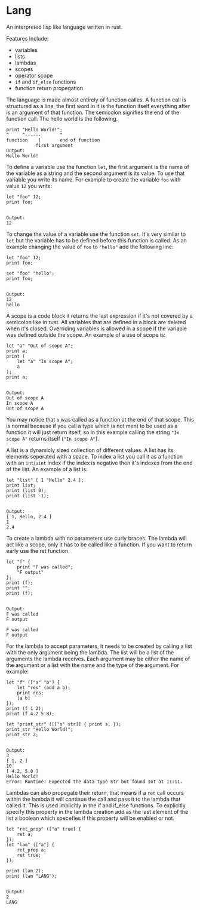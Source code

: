 # Lang
An interpreted lisp like language written in rust.

Features include:
- variables
- lists
- lambdas
- scopes
- operator scope
- `if` and `if_else` functions
- function return propegation

The language is made almost entirely of function calles. A function call is structured as a line, the first word in it is the
function itself everything after is an argument of that function. The semicolon signifies the end of the function call. The
hello world is the following.
```
print "Hello World!";
^     ^------       ^
function    |       end of function
           first argument
Output:
Hello World!
```

To define a variable use the function `let`, the first argument is the name of the variable as a string
and the second argument is its value. To use that variable you write its name.
For example to create the variable `foo` with value `12` you write:
```
let "foo" 12;
print foo;


Output:
12
```

To change the value of a variable use the function `set`. It's very similar to `let` but the variable has to be defined before
this function is called. As an example changing the value of `foo` to `"hello"` add the following line:
```
let "foo" 12;
print foo;

set "foo" "hello";
print foo;


Output:
12
hello
```

A scope is a code block it returns the last expression if it's not covered by a semicolon like in rust.
All variables that are defined in a block are deleted when it's closed. Overriding variables is allowed in a scope
if the variable was defined outside the scope. An example of a use of scope is:
```
let "a" "Out of scope A";
print a;
print (
    let "a" "In scope A";
    a
);
print a;


Output:
Out of scope A
In scope A
Out of scope A
```
You may notice that `a` was called as a function at the end of that scope. This is normal because if you call a type which
is not ment to be used as a function it will just return itself, so in this example calling the string `"In scope A"` returns
itself (`"In scope A"`).

A list is a dynamicly sized collection of different values. A list has its elements seperated with a space. To index a list
you call it as a function with an `int`/`uint` index if the index is negative then it's indexes from the end of the list.
An example of a list is:
```
let "list" [ 1 "Hello" 2.4 ];
print list;
print (list 0);
print (list -1);


Output:
[ 1, Hello, 2.4 ]
1
2.4
```

To create a lambda with no parameters use curly braces. The lambda will act like a scope, only it has to be
called like a function.
If you want to return early use the ret function.
```
let "f" {
    print "F was called";
    "F output"
};
print (f);
print "";
print (f);


Output:
F was called
F output

F was called
F output
```

For the lambda to accept parameters, it needs to be created by calling a list with the only argument being the lambda. The list
will be a list of the arguments the lambda receives. Each argument may be either the name of the argument or a list with the name
and the type of the argument. For example:
```
let "f" (["a" "b"] {
    let "res" (add a b);
    print res;
    [a b]
});
print (f 1 2);
print (f 4.2 5.8);

let "print_str" ([["s" str]] { print s; });
print_str "Hello World!";
print_str 2;


Output:
3
[ 1, 2 ]
10
[ 4.2, 5.8 ]
Hello World!
Error: Runtime: Expected the data type Str but found Int at 11:11.
```

Lambdas can also propegate their return, that means if a `ret` call occurs within the lambda it will continue the call and pass
it to the lambda that called it. This is used implicitly in the if and if_else functions. To explicitly specify this property
in the lambda creation add as the last element of the list a boolean which specefies if this property will be enabled or not.
```
let "ret_prop" (["a" true] {
    ret a;
});
let "lam" (["a"] {
    ret_prop a;
    ret true;
});

print (lam 2);
print (lam "LANG");


Output:
2
LANG
```
